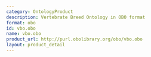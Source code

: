 ```yaml
---
category: OntologyProduct
description: Vertebrate Breed Ontology in OBO format
format: obo
id: vbo.obo
name: vbo.obo
product_url: http://purl.obolibrary.org/obo/vbo.obo
layout: product_detail
---
```


